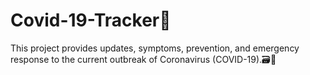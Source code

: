 # Covid-19-Tracker🎢

This project provides updates, symptoms, prevention, and emergency response to the current outbreak of Coronavirus (COVID-19).🗃🚀
